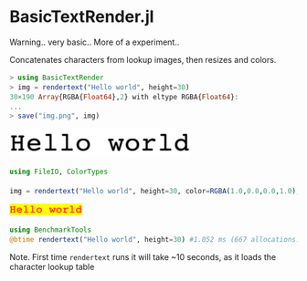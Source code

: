 # BasicTextRender.jl

Warning.. very basic.. More of a experiment..

Concatenates characters from lookup images, then resizes and colors.

```julia
> using BasicTextRender
> img = rendertext("Hello world", height=30)
30×190 Array{RGBA{Float64},2} with eltype RGBA{Float64}:
...
> save("img.png", img)
```
![img](img.png)


```julia
using FileIO, ColorTypes

img = rendertext("Hello world", height=30, color=RGBA(1.0,0.0,0.0,1.0), backgroundColor=RGBA(1.0,1.0,0.0,1.0))
```
![img](img2.png)

```julia
using BenchmarkTools
@btime rendertext("Hello world", height=30) #1.052 ms (667 allocations: 2.20 MiB)
```
Note. First time `rendertext` runs it will take ~10 seconds, as it loads the character lookup table
